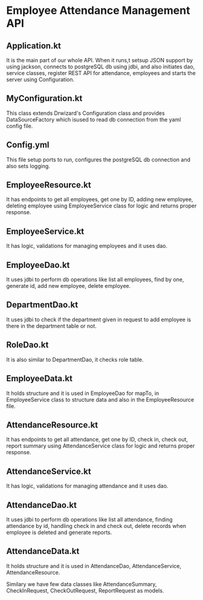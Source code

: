 # Employee Attendance Management API

## Application.kt

It is the main part of our whole API. When it runs,t setsup JSON support by using jackson, connects to postgreSQL db using jdbi, and also initiates dao, service classes, register REST API for attendance, employees and starts the server using Configuration.

## MyConfiguration.kt

This class extends Drwizard's Configuration class and provides DataSourceFactory which isused to read db connection from the yaml config file.

## Config.yml

This file setup ports to run, configures the postgreSQL db connection and also sets logging.

## EmployeeResource.kt

It has endpoints to get all employees, get one by ID, adding new employee, deleting employee using EmployeeService class for logic and returns proper response.

## EmployeeService.kt

It has logic, validations for managing employees and it uses dao. 

## EmployeeDao.kt

It uses jdbi to perform db operations like list all employees, find by one, generate id, add new employee, delete employee.

## DepartmentDao.kt

It uses jdbi to check if the department given in request to add employee is there in the department table or not.

## RoleDao.kt

It is also similar to DepartmentDao, it checks role table.

## EmployeeData.kt

It holds structure and it is used in EmployeeDao for mapTo, in EmployeeService class to structure data and also in the EmployeeResource file.

## AttendanceResource.kt

It has endpoints to get all attendance, get one by ID, check in, check out, report summary using AttendanceService class for logic and returns proper response.

## AttendanceService.kt

It has logic, validations for managing attendance and it uses dao.

## AttendanceDao.kt

It uses jdbi to perform db operations like list all attendance, finding attendance by id, handling check in and check out, delete records when employee is deleted and generate reports.

## AttendanceData.kt

It holds structure and it is used in AttendanceDao, AttendanceService, AttendanceResource.

Similary we have few data classes like AttendanceSummary, CheckInRequest, CheckOutRequest, ReportRequest as models.

